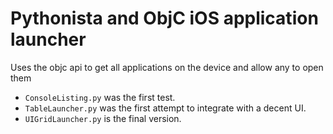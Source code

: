 # Pythonista and ObjC iOS application launcher

Uses the objc api to get all applications on the device and allow any to open them

* `ConsoleListing.py` was the first test.
* `TableLauncher.py` was the first attempt to integrate with a decent UI.
* `UIGridLauncher.py` is the final version.